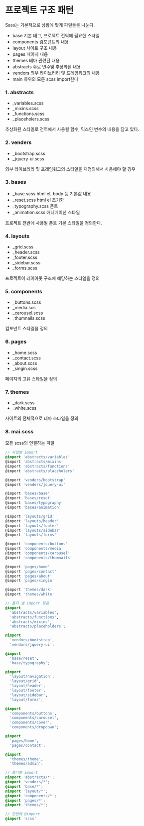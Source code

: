 # 프로젝트 구조 패턴

Sass는 기본적으로 상황에 맞게 파일들을 나눈다.

- base 기본 태그, 프로젝트 전역에 필요한 스타일
- components 컴포넌트의 내용
- layout 사이트 구조 내용
- pages 페이지 내용
- themes 테마 관련된 내용
- abstracts 주로 변수및 추상화된 내용
- vendors 외부 라이브러리 및 프레임워크의 내용
- main 하위의 모든 scss import한다


### 1. abstracts
- _variables.scss
- _mixins.scss
- _functions.scss
- _placeholers.scss

추상화된 스타일로 전역에서 사용될 함수, 믹스인 변수의 내용을 담고 있다.


### 2. venders
- _bootstrap.scss
- _jquery-ui.scss

외부 라이브러리 및 프레임워크의 스타일을 재정의해서 사용해야 할 경우

### 3. bases
- _base.scss html el, body 등 기본값 내용
- _reset.scss html el 초기화
- _typography.scss 폰트
- _animation.scss 애니메이션 스타일

프로젝트 전반에 사용될 폰트 기본 스타일을 정의한다.


### 4. layouts
- _grid.scss
- _header.scss
- _footer.scss
- _sidebar.scss
- _forms.scss
  
프로젝트이 레이아웃 구조에 해당하는 스타일을 정의

### 5. components
- _buttons.scss
- _media.scs
- _carousel.scss
- _thumnails.scss
  
컴포넌트 스타일을 정의

### 6. pages
- _home.scss
- _contact.scss
- _about.scss
- _singin.scss

페이지의 고유 스타일을 정의

### 7. themes
- _dark.scss
- _white.scss

사이트의 전체적으로 테마 스타일을 정의

### 8. mai.scss
모든 scss의 연결하는 파일

```scss
// 파일별 import
@import 'abstracts/variables'
@import 'abstracts/mixins'
@import 'abstracts/functions'
@import 'abstracts/placeholers'

@import 'venders/bootstrap'
@import 'venders/jquery-ui'

@import 'bases/base'
@import 'bases/reset'
@import 'bases/typography'
@import 'bases/animation'

@import 'layouts/grid'
@import 'layouts/header'
@import 'layouts/footer'
@import 'layouts/sidebar'
@import 'layouts/forms'

@import 'components/buttons'
@import 'components/media'
@import 'components/carousel'
@import 'components/thumnails'

@import 'pages/home'
@import 'pages/contact'
@import 'pages/about'
@import 'pages/singin'

@import 'themes/dark'
@import 'themes/white'
```

```scss
// 폴더 별 import 묶음
@import
  'abstracts/variables',
  'abstracts/functions',
  'abstracts/mixins',
  'abstracts/placeholders';

@import
  'vendors/bootstrap',
  'vendors/jquery-ui';

@import
  'base/reset',
  'base/typography';

@import
  'layout/navigation',
  'layout/grid',
  'layout/header',
  'layout/footer',
  'layout/sidebar',
  'layout/forms';

@import
  'components/buttons',
  'components/carousel',
  'components/cover',
  'components/dropdown';

@import
  'pages/home',
  'pages/contact';

@import
  'themes/theme',
  'themes/admin';
```

```scss
// 폴더별 import
@import 'abstracts/*';
@import 'vendors/*';
@import 'base/*';
@import 'layout/*';
@import 'components/*';
@import 'pages/*';
@import 'themes/*';
```


```scss
// 한번에 @import
@import 'scss'
```